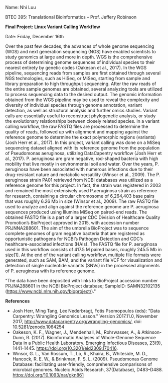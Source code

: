 Name: Nhi Luu

BTEC 395: Translational Bioinformatics  – Prof. Jeffery Robinson

**Final Project: Linux Variant Calling Workflow**

Date: Friday, December 16th

Over the past few decades, the advances of whole genome sequencing (WGS) and next generation sequencing (NGS) have enabled scientists to study genomics at large and more in depth. WGS is the comprehensive process of determining genome sequences of individual species to their nearest entirety by genetic codes (Oakeson et al., 2017). In the WGS pipeline, sequencing reads from samples are first obtained through several NGS technologies, such as HiSeq, or MiSeq, starting from sample and library preparation to high throughput sequencing. After the raw reads of the entire sample genomes are obtained, several analyzing tools are utilized to process sequencing data to the desired output. The genomic information obtained from the WGS pipeline may be used to reveal the complexity and diversity of individual species through genome annotation, variant detection, as well as structural analysis and further omics studies. Variant calls are essentially useful to reconstruct phylogenetic analysis, or study the evolutionary relationships between closely related species. In a variant calling workflow, the raw FASTQ files are processed to determine the quality of reads, followed up with alignment and mapping against the reference genome to determine the exact polymorphic regions (variants) (Josh Herr et al., 2017). In this project, variant calling was done on a MiSeq sequencing dataset aligned with its reference genome from the population of Pseudomonas aeruginosa, utilizing DataCapentry workflow (Josh Herr et al., 2017). P. aeruginosa are gram negative, rod-shaped bacteria with high mobility that live mostly in environmental soil and water. Over the years, P. aeruginosa have been associated with numerous infections due to their drug-resistant nature and metabolic versatility (Winsor et al., 2009). The P. aeruginosa strain PA01 retrieved from NCBI databases was utilized as a reference genome for this project. In fact, the strain was registered in 2003 and remained the most extensively used P.aeruginosa strain as reference for research, containing a circular chromosome of 6,264,403 base pairs that was roughly 6.26 Mb in size (Winsor et al., 2009). The raw FASTQ file used to analyze and align against the reference genome are P. aeruginosa sequences produced using Illumina MiSeq on paired-end reads. The obtained FASTQ file is a part of a larger CDC Division of Healthcare Quality Promotion’s BioProject approved in 2015, with accession number PRJNNA288601. The aim of the umbrella BioProject was to sequence complete genomes of gram negative bacteria that are registered as opportunistic pathogens for NCBI’s Pathogen Detection and CDC’s healthcare-associated infections (HAIs). The FASTQ file for P. aeruginosa used in this workflow consists of 417.5 M paired bases, roughly 245.5 Mb in size[1]. At the end of the variant calling workflow, multiple file formats were generated, such as SAM, BAM, and the variant file VCF for visualization and detection of single nucleotide variants (SNVs) in the processed alignments of P. aeruginosa with its reference genome.

"The data have been deposited with links to BioProject accession number PRJNA288601 in the NCBI BioProject database; SampleID: SAMN32102135  (https://www.ncbi.nlm.nih.gov/bioproject/)."

**References**
- Josh Herr, Ming Tang, Lex Nederbragt, Fotis Psomopoulos (eds): "Data Carpentry: Wrangling Genomics Lesson." Version 2017.11.0, November 2017, http://www.datacarpentry.org/wrangling-genomics/, doi: 10.5281/zenodo.1064254 
- Oakeson, K. F., Wagner, J., Mendenhall, M., Rohrwasser, A., & Atkinson-Dunn, R. (2017). Bioinformatic Analyses of Whole-Genome Sequence Data in a Public Health Laboratory. Emerging Infectious Diseases, 23(9), 1441-1445. https://doi.org/10.3201/eid2309.170416. 
- Winsor, G. L., Van Rossum, T., Lo, R., Khaira, B., Whiteside, M. D., Hancock, R. E. W., & Brinkman, F. S. L. (2009). Pseudomonas Genome Database: facilitating user-friendly, comprehensive comparisons of microbial genomes. Nucleic Acids Research, 37(Database), D483–D488. https://doi.org/10.1093/nar/gkn861 
